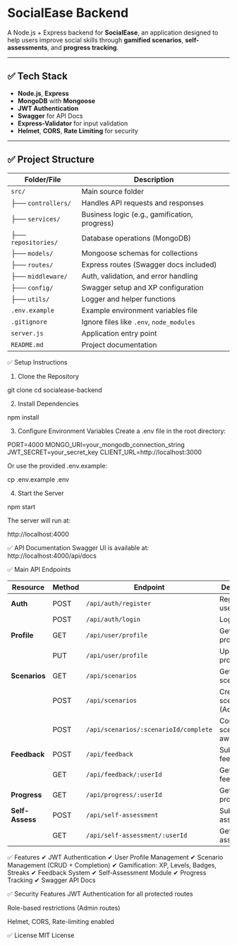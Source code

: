 # **SocialEase Backend**

A Node.js + Express backend for **SocialEase**, an application designed to help users improve social skills through **gamified scenarios**, **self-assessments**, and **progress tracking**.

---

## ✅ **Tech Stack**
- **Node.js**, **Express**
- **MongoDB** with **Mongoose**
- **JWT Authentication**
- **Swagger** for API Docs
- **Express-Validator** for input validation
- **Helmet**, **CORS**, **Rate Limiting** for security

---

## ✅ **Project Structure**

| **Folder/File**     | **Description**                               |
| ------------------- | --------------------------------------------- |
| `src/`              | Main source folder                            |
| ├── `controllers/`  | Handles API requests and responses            |
| ├── `services/`     | Business logic (e.g., gamification, progress) |
| ├── `repositories/` | Database operations (MongoDB)                 |
| ├── `models/`       | Mongoose schemas for collections              |
| ├── `routes/`       | Express routes (Swagger docs included)        |
| ├── `middleware/`   | Auth, validation, and error handling          |
| ├── `config/`       | Swagger setup and XP configuration            |
| ├── `utils/`        | Logger and helper functions                   |
| `.env.example`      | Example environment variables file            |
| `.gitignore`        | Ignore files like `.env`, `node_modules`      |
| `server.js`         | Application entry point                       |
| `README.md`         | Project documentation                         |


✅ Setup Instructions
1. Clone the Repository

git clone <your-github-repo-url>
cd socialease-backend

2. Install Dependencies

npm install

3. Configure Environment Variables
Create a .env file in the root directory:

PORT=4000
MONGO_URI=your_mongodb_connection_string
JWT_SECRET=your_secret_key
CLIENT_URL=http://localhost:3000


Or use the provided .env.example:

cp .env.example .env

4. Start the Server

npm start

The server will run at:

http://localhost:4000

✅ API Documentation
Swagger UI is available at:
http://localhost:4000/api/docs

✅ Main API Endpoints

| Resource        | Method | Endpoint                              | Description                  |
| --------------- | ------ | ------------------------------------- | ---------------------------- |
| **Auth**        | POST   | `/api/auth/register`                  | Register user                |
|                 | POST   | `/api/auth/login`                     | Login user                   |
| **Profile**     | GET    | `/api/user/profile`                   | Get user profile             |
|                 | PUT    | `/api/user/profile`                   | Update user profile          |
| **Scenarios**   | GET    | `/api/scenarios`                      | Get all scenarios            |
|                 | POST   | `/api/scenarios`                      | Create scenario (Admin)      |
|                 | POST   | `/api/scenarios/:scenarioId/complete` | Complete scenario & award XP |
| **Feedback**    | POST   | `/api/feedback`                       | Submit feedback              |
|                 | GET    | `/api/feedback/:userId`               | Get user feedback            |
| **Progress**    | GET    | `/api/progress/:userId`               | Get user progress            |
| **Self-Assess** | POST   | `/api/self-assessment`                | Submit self-assessment       |
|                 | GET    | `/api/self-assessment/:userId`        | Get user assessments         |

✅ Features
✔ JWT Authentication
✔ User Profile Management
✔ Scenario Management (CRUD + Completion)
✔ Gamification: XP, Levels, Badges, Streaks
✔ Feedback System
✔ Self-Assessment Module
✔ Progress Tracking
✔ Swagger API Docs

✅ Security Features
JWT Authentication for all protected routes

Role-based restrictions (Admin routes)

Helmet, CORS, Rate-limiting enabled


✅ License
MIT License

